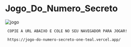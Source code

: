# Jogo_Do_Numero_Secreto


![jogo](https://github.com/Juliana382/Jogo_Do_Numero_Secreto/assets/96956180/7a671872-e17b-4c77-9d6a-241da57a23fd)

     COPIE A URL ABAIXO E COLE NO SEU NAVEGADOR PARA JOGAR!

     https://jogo-do-numero-secreto-one-teal.vercel.app/
